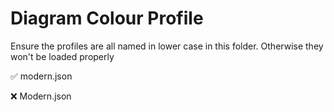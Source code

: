 Diagram Colour Profile
=

Ensure the profiles are all named in lower case in this folder. Otherwise they won't be loaded properly

:white_check_mark: modern.json

:x: Modern.json